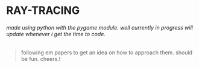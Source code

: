 # RAY-TRACING
###### made using python with the pygame module. well currently in progress will update whenever i get the time to code.

> following em papers to get an idea on how to approach them. should be fun. cheers.!